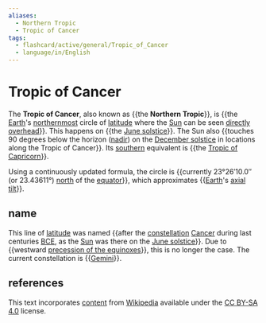 ```yaml
---
aliases:
  - Northern Tropic
  - Tropic of Cancer
tags:
  - flashcard/active/general/Tropic_of_Cancer
  - language/in/English
---
```


# Tropic of Cancer

The __Tropic of Cancer__, also known as {{the __Northern Tropic__}}, is {{the [Earth](Earth.md)'s [northernmost](north.md) circle of [latitude](latitude.md) where the [Sun](Sun.md) can be seen [directly overhead](subsolar%20point.md)}}. This happens on {{the [June solstice](June%20solstice.md)}}. The Sun also {{touches 90 degrees below the horizon ([nadir](nadir.md)) on the [December solstice](December%20solstice.md) in locations along the Tropic of Cancer}}. Its [southern](south.md) equivalent is {{the [Tropic of Capricorn](Tropic%20of%20Capricorn.md)}}. <!--SR:!2025-05-12,239,330!2024-09-19,60,310!2024-09-29,68,310!2024-09-20,60,310!2024-10-06,71,310-->

Using a continuously updated formula, the circle is {{currently 23°26′10.0″ (or 23.43611°) [north](north.md) of the [equator](equator.md)}}, which approximates {{[Earth](Earth.md)'s [axial tilt](axial%20tilt.md)}}. <!--SR:!2024-10-09,37,190!2025-03-15,179,310-->

## name

This line of [latitude](latitude.md) was named {{after the [constellation](constellation.md) [Cancer](Cancer%20(constellation).md) during last centuries [BCE](Common%20Era..md), as the [Sun](Sun.md) was there on the [June solstice](June%20solstice.md)}}. Due to {{westward [precession of the equinoxes](axial%20precession.md)}}, this is no longer the case. The current constellation is {{[Gemini](Gemini%20(constellation).md)}}. <!--SR:!2025-02-04,146,290!2025-01-16,143,310!2024-11-11,93,290-->

## references

This text incorporates [content](https://en.wikipedia.org/wiki/Tropic_of_Cancer) from [Wikipedia](Wikipedia.md) available under the [CC BY-SA 4.0](https://creativecommons.org/licenses/by-sa/4.0/) license.
